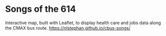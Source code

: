 # Songs of the 614

Interactive map, built with Leaflet, to display health care and jobs data along the CMAX bus route.
https://nlstephan.github.io/cbus-songs/

